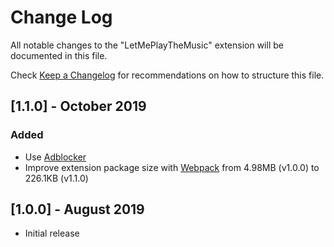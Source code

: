 # Change Log

All notable changes to the "LetMePlayTheMusic" extension will be documented in this file.

Check [Keep a Changelog](http://keepachangelog.com/) for recommendations on how to structure this file.


## [1.1.0] - October 2019
### Added
- Use [Adblocker](https://github.com/cliqz-oss/adblocker/tree/master/packages/adblocker-puppeteer)
- Improve extension package size with [Webpack](https://webpack.js.org/) from 4.98MB (v1.0.0) to 226.1KB (v1.1.0)

## [1.0.0] - August 2019
- Initial release